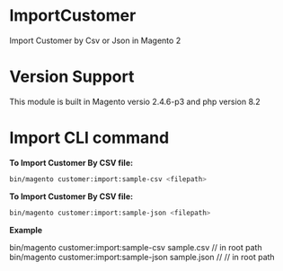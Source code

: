 
# ImportCustomer
Import Customer by Csv or Json in Magento 2

# Version Support
This module is built in Magento versio 2.4.6-p3 and php version 8.2

# Import CLI command

**To Import Customer By CSV file:**
   ```bash
   bin/magento customer:import:sample-csv <filepath>
   ```


**To Import Customer By CSV file:**
   ```bash
   bin/magento customer:import:sample-json <filepath>
   ```

**Example**

bin/magento customer:import:sample-csv sample.csv // in root path
bin/magento customer:import:sample-json sample.json // // in root path





